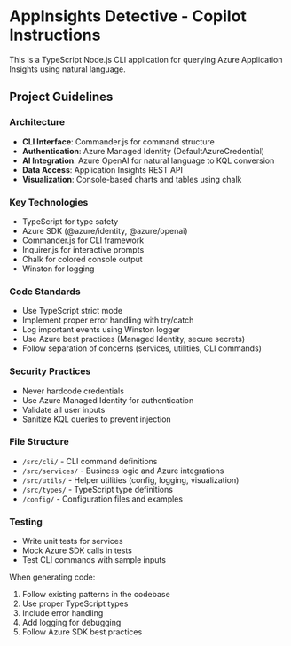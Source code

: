 <!-- Use this file to provide workspace-specific custom instructions to Copilot. For more details, visit https://code.visualstudio.com/docs/copilot/copilot-customization#_use-a-githubcopilotinstructionsmd-file -->

# AppInsights Detective - Copilot Instructions

This is a TypeScript Node.js CLI application for querying Azure Application Insights using natural language.

## Project Guidelines

### Architecture
- **CLI Interface**: Commander.js for command structure
- **Authentication**: Azure Managed Identity (DefaultAzureCredential)
- **AI Integration**: Azure OpenAI for natural language to KQL conversion
- **Data Access**: Application Insights REST API
- **Visualization**: Console-based charts and tables using chalk

### Key Technologies
- TypeScript for type safety
- Azure SDK (@azure/identity, @azure/openai)
- Commander.js for CLI framework
- Inquirer.js for interactive prompts
- Chalk for colored console output
- Winston for logging

### Code Standards
- Use TypeScript strict mode
- Implement proper error handling with try/catch
- Log important events using Winston logger
- Use Azure best practices (Managed Identity, secure secrets)
- Follow separation of concerns (services, utilities, CLI commands)

### Security Practices
- Never hardcode credentials
- Use Azure Managed Identity for authentication
- Validate all user inputs
- Sanitize KQL queries to prevent injection

### File Structure
- `/src/cli/` - CLI command definitions
- `/src/services/` - Business logic and Azure integrations
- `/src/utils/` - Helper utilities (config, logging, visualization)
- `/src/types/` - TypeScript type definitions
- `/config/` - Configuration files and examples

### Testing
- Write unit tests for services
- Mock Azure SDK calls in tests
- Test CLI commands with sample inputs

When generating code:
1. Follow existing patterns in the codebase
2. Use proper TypeScript types
3. Include error handling
4. Add logging for debugging
5. Follow Azure SDK best practices
